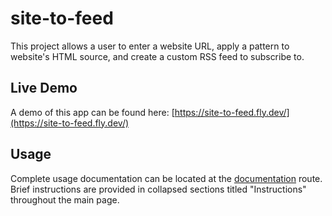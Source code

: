 # site-to-feed

This project allows a user to enter a website URL, apply a pattern to website's HTML source, and create a custom RSS feed to subscribe to.

## Live Demo

A demo of this app can be found here: [https://site-to-feed.fly.dev/](https://site-to-feed.fly.dev/)

## Usage

Complete usage documentation can be located at the [documentation](https://site-to-feed.fly.dev/documentation) route.
Brief instructions are provided in collapsed sections titled "Instructions" throughout the main page.
